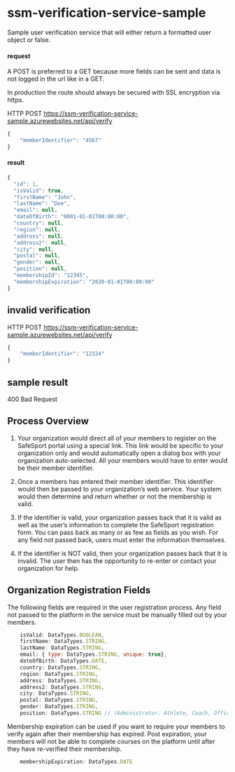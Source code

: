 # ssm-verification-service-sample
Sample user verification service that will either return a formatted user object or false.



#### request
A POST is preferred to a GET because more fields can be sent and data is not logged in the url like in a GET.

In production the route should always be secured with SSL encryption via https.

HTTP POST
https://ssm-verification-service-sample.azurewebsites.net/api/verify

```javascript
{  
    "memberIdentifier": "4567"
}  
```

#### result

```javascript
{  
  "id": 1,
  "isValid": true,
  "firstName": "John",
  "lastName": "Doe",
  "email": null,
  "dateOfBirth": "0001-01-01T00:00:00",
  "country": null,
  "region": null,
  "address": null,
  "address2": null,
  "city": null,
  "postal": null,
  "gender": null,
  "position": null,
  "membershipId": "12345",
  "membershipExpiration": "2020-01-01T00:00:00" 
}
```

## invalid verification


HTTP POST
https://ssm-verification-service-sample.azurewebsites.net/api/verify

```javascript
{ 
    "memberIdentifier": "12324"
}
```

## sample result

400 Bad Request

## Process Overview

1. Your organization would direct all of your members to register on the SafeSport portal using a special link. This link would be specific to your organization only and would automatically open a dialog box with your organization auto-selected. All your members would have to enter would be their member identifier.

2. Once a members has entered their member identifier. This identifier would then be passed to your organization’s web service. Your system would then determine and return whether or not the membership is valid.

3. If the identifier is valid, your organization passes back that it is valid as well as the user’s information to complete the SafeSport registration form. You can pass back as many or as few as fields as you wish. For any field not passed back, users must enter the information themselves.

4. If the identifier is NOT valid, then your organization passes back that it is invalid. The user then has the opportunity to re-enter or contact your organization for help.

## Organization Registration Fields
The following fields are required in the user registration process. Any field not passed to the platform in the service must be manually filled out by your members.
```javascript
    isValid: DataTypes.BOOLEAN,  
    firstName: DataTypes.STRING, 
    lastName: DataTypes.STRING,
    email: { type: DataTypes.STRING, unique: true},
    dateOfBirth: DataTypes.DATE,
    country: DataTypes.STRING,
    region: DataTypes.STRING,
    address: DataTypes.STRING,  
    address2: DataTypes.STRING,
    city: DataTypes.STRING,
    postal: DataTypes.STRING,
    gender: DataTypes.STRING,
    position: DataTypes.STRING // (Administrator, Athlete, Coach, Official, Other, Parent, Volunteer)  

```

Membership expiration can be used if you want to require your members to verify again after their membership has expired. Post expiration, your members will not be able to complete courses on the platform until after they have re-verified their membership.

```javascript
    membershipExpiration: DataTypes.DATE
```
